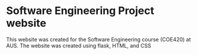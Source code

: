 # Software Engineering Project website
This website was created for the Software Engineering course (COE420) at AUS. The website was created using flask, HTML, and CSS


